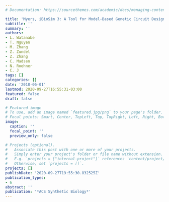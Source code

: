 ```yaml
---
# Documentation: https://sourcethemes.com/academic/docs/managing-content/

title: 'Myers, iBioSim 3: A Tool for Model-Based Genetic Circuit Design'
subtitle: ''
summary: ''
authors:
- L. Watanabe
- T. Nguyen
- M. Zhang
- Z. Zundel
- Z. Zhang
- C. Madsen
- N. Roehner
- C. J
tags: []
categories: []
date: '2018-06-01'
lastmod: 2020-09-27T16:55:31-03:00
featured: false
draft: false

# Featured image
# To use, add an image named `featured.jpg/png` to your page's folder.
# Focal points: Smart, Center, TopLeft, Top, TopRight, Left, Right, BottomLeft, Bottom, BottomRight.
image:
  caption: ''
  focal_point: ''
  preview_only: false

# Projects (optional).
#   Associate this post with one or more of your projects.
#   Simply enter your project's folder or file name without extension.
#   E.g. `projects = ["internal-project"]` references `content/project/deep-learning/index.md`.
#   Otherwise, set `projects = []`.
projects: []
publishDate: '2020-09-27T19:55:30.832525Z'
publication_types:
- 6
abstract: ''
publication: '*ACS Synthetic Biology*'
---
```

